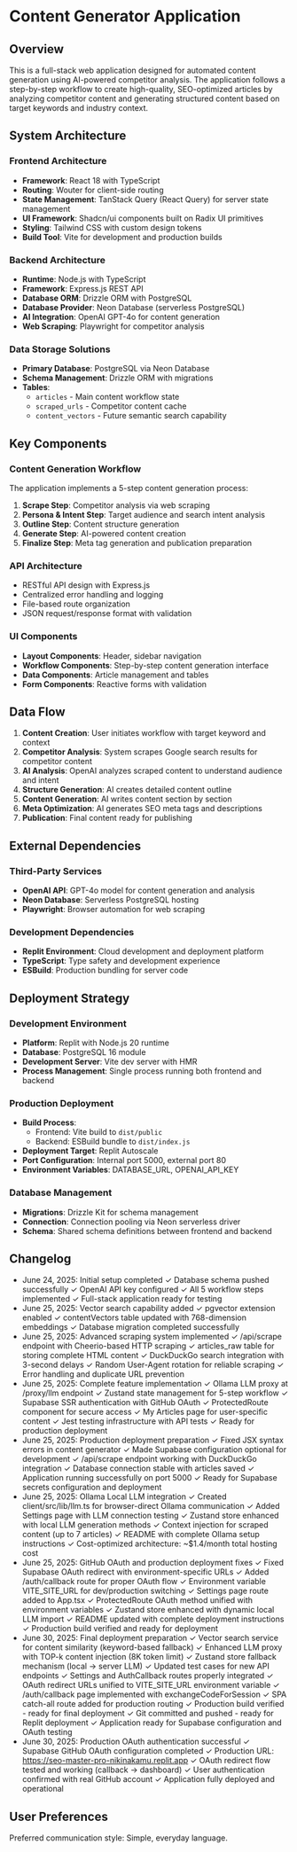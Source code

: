 # Content Generator Application

## Overview

This is a full-stack web application designed for automated content generation using AI-powered competitor analysis. The application follows a step-by-step workflow to create high-quality, SEO-optimized articles by analyzing competitor content and generating structured content based on target keywords and industry context.

## System Architecture

### Frontend Architecture
- **Framework**: React 18 with TypeScript
- **Routing**: Wouter for client-side routing
- **State Management**: TanStack Query (React Query) for server state management
- **UI Framework**: Shadcn/ui components built on Radix UI primitives
- **Styling**: Tailwind CSS with custom design tokens
- **Build Tool**: Vite for development and production builds

### Backend Architecture
- **Runtime**: Node.js with TypeScript
- **Framework**: Express.js REST API
- **Database ORM**: Drizzle ORM with PostgreSQL
- **Database Provider**: Neon Database (serverless PostgreSQL)
- **AI Integration**: OpenAI GPT-4o for content generation
- **Web Scraping**: Playwright for competitor analysis

### Data Storage Solutions
- **Primary Database**: PostgreSQL via Neon Database
- **Schema Management**: Drizzle ORM with migrations
- **Tables**: 
  - `articles` - Main content workflow state
  - `scraped_urls` - Competitor content cache
  - `content_vectors` - Future semantic search capability

## Key Components

### Content Generation Workflow
The application implements a 5-step content generation process:

1. **Scrape Step**: Competitor analysis via web scraping
2. **Persona & Intent Step**: Target audience and search intent analysis
3. **Outline Step**: Content structure generation
4. **Generate Step**: AI-powered content creation
5. **Finalize Step**: Meta tag generation and publication preparation

### API Architecture
- RESTful API design with Express.js
- Centralized error handling and logging
- File-based route organization
- JSON request/response format with validation

### UI Components
- **Layout Components**: Header, sidebar navigation
- **Workflow Components**: Step-by-step content generation interface
- **Data Components**: Article management and tables
- **Form Components**: Reactive forms with validation

## Data Flow

1. **Content Creation**: User initiates workflow with target keyword and context
2. **Competitor Analysis**: System scrapes Google search results for competitor content
3. **AI Analysis**: OpenAI analyzes scraped content to understand audience and intent
4. **Structure Generation**: AI creates detailed content outline
5. **Content Generation**: AI writes content section by section
6. **Meta Optimization**: AI generates SEO meta tags and descriptions
7. **Publication**: Final content ready for publishing

## External Dependencies

### Third-Party Services
- **OpenAI API**: GPT-4o model for content generation and analysis
- **Neon Database**: Serverless PostgreSQL hosting
- **Playwright**: Browser automation for web scraping

### Development Dependencies
- **Replit Environment**: Cloud development and deployment platform
- **TypeScript**: Type safety and development experience
- **ESBuild**: Production bundling for server code

## Deployment Strategy

### Development Environment
- **Platform**: Replit with Node.js 20 runtime
- **Database**: PostgreSQL 16 module
- **Development Server**: Vite dev server with HMR
- **Process Management**: Single process running both frontend and backend

### Production Deployment
- **Build Process**: 
  - Frontend: Vite build to `dist/public`
  - Backend: ESBuild bundle to `dist/index.js`
- **Deployment Target**: Replit Autoscale
- **Port Configuration**: Internal port 5000, external port 80
- **Environment Variables**: DATABASE_URL, OPENAI_API_KEY

### Database Management
- **Migrations**: Drizzle Kit for schema management
- **Connection**: Connection pooling via Neon serverless driver
- **Schema**: Shared schema definitions between frontend and backend

## Changelog
- June 24, 2025: Initial setup completed
  ✓ Database schema pushed successfully
  ✓ OpenAI API key configured
  ✓ All 5 workflow steps implemented
  ✓ Full-stack application ready for testing
- June 25, 2025: Vector search capability added
  ✓ pgvector extension enabled
  ✓ contentVectors table updated with 768-dimension embeddings
  ✓ Database migration completed successfully
- June 25, 2025: Advanced scraping system implemented
  ✓ /api/scrape endpoint with Cheerio-based HTTP scraping
  ✓ articles_raw table for storing complete HTML content
  ✓ DuckDuckGo search integration with 3-second delays
  ✓ Random User-Agent rotation for reliable scraping
  ✓ Error handling and duplicate URL prevention
- June 25, 2025: Complete feature implementation
  ✓ Ollama LLM proxy at /proxy/llm endpoint
  ✓ Zustand state management for 5-step workflow
  ✓ Supabase SSR authentication with GitHub OAuth
  ✓ ProtectedRoute component for secure access
  ✓ My Articles page for user-specific content
  ✓ Jest testing infrastructure with API tests
  ✓ Ready for production deployment
- June 25, 2025: Production deployment preparation
  ✓ Fixed JSX syntax errors in content generator
  ✓ Made Supabase configuration optional for development
  ✓ /api/scrape endpoint working with DuckDuckGo integration
  ✓ Database connection stable with articles saved
  ✓ Application running successfully on port 5000
  ✓ Ready for Supabase secrets configuration and deployment
- June 25, 2025: Ollama Local LLM integration
  ✓ Created client/src/lib/llm.ts for browser-direct Ollama communication
  ✓ Added Settings page with LLM connection testing
  ✓ Zustand store enhanced with local LLM generation methods
  ✓ Context injection for scraped content (up to 7 articles)
  ✓ README with complete Ollama setup instructions
  ✓ Cost-optimized architecture: ~$1.4/month total hosting cost
- June 25, 2025: GitHub OAuth and production deployment fixes
  ✓ Fixed Supabase OAuth redirect with environment-specific URLs
  ✓ Added /auth/callback route for proper OAuth flow
  ✓ Environment variable VITE_SITE_URL for dev/production switching
  ✓ Settings page route added to App.tsx
  ✓ ProtectedRoute OAuth method unified with environment variables
  ✓ Zustand store enhanced with dynamic local LLM import
  ✓ README updated with complete deployment instructions
  ✓ Production build verified and ready for deployment
- June 30, 2025: Final deployment preparation
  ✓ Vector search service for content similarity (keyword-based fallback)
  ✓ Enhanced LLM proxy with TOP-k content injection (8K token limit)
  ✓ Zustand store fallback mechanism (local → server LLM)
  ✓ Updated test cases for new API endpoints
  ✓ Settings and AuthCallback routes properly integrated
  ✓ OAuth redirect URLs unified to VITE_SITE_URL environment variable
  ✓ /auth/callback page implemented with exchangeCodeForSession
  ✓ SPA catch-all route added for production routing
  ✓ Production build verified - ready for final deployment
  ✓ Git committed and pushed - ready for Replit deployment
  ✓ Application ready for Supabase configuration and OAuth testing
- June 30, 2025: Production OAuth authentication successful
  ✓ Supabase GitHub OAuth configuration completed
  ✓ Production URL: https://seo-master-pro-nikinakamu.replit.app
  ✓ OAuth redirect flow tested and working (callback → dashboard)
  ✓ User authentication confirmed with real GitHub account
  ✓ Application fully deployed and operational

## User Preferences

Preferred communication style: Simple, everyday language.